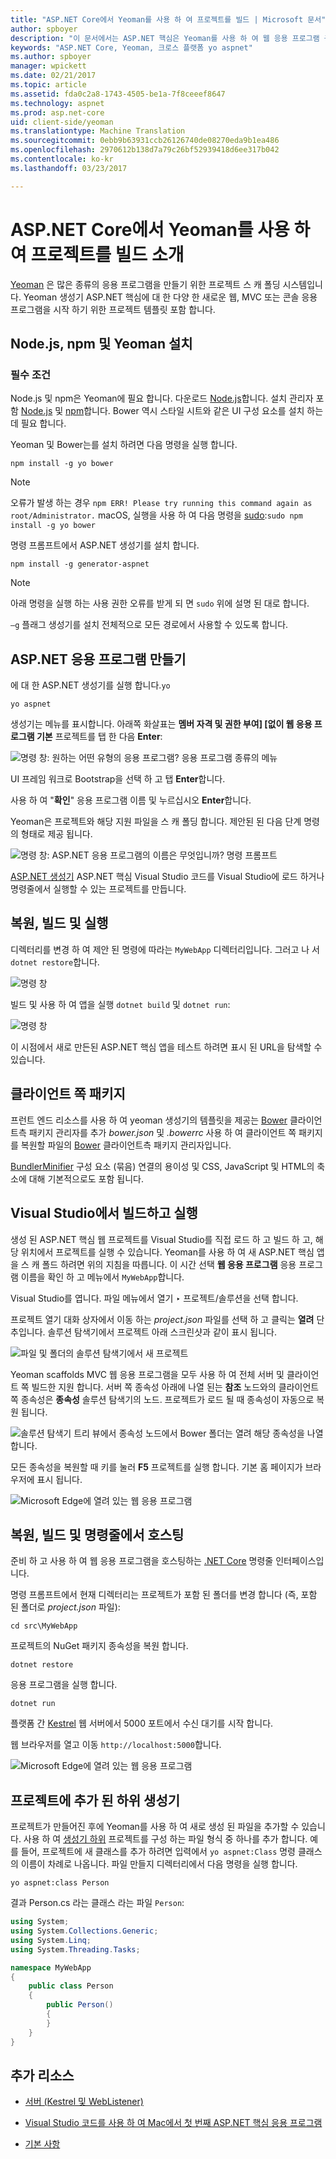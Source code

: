 ```yaml
---
title: "ASP.NET Core에서 Yeoman를 사용 하 여 프로젝트를 빌드 | Microsoft 문서"
author: spboyer
description: "이 문서에서는 ASP.NET 핵심은 Yeoman를 사용 하 여 웹 응용 프로그램 구축을 안내 macOS의 생성기입니다."
keywords: "ASP.NET Core, Yeoman, 크로스 플랫폼 yo aspnet"
ms.author: spboyer
manager: wpickett
ms.date: 02/21/2017
ms.topic: article
ms.assetid: fda0c2a8-1743-4505-be1a-7f8ceeef8647
ms.technology: aspnet
ms.prod: asp.net-core
uid: client-side/yeoman
ms.translationtype: Machine Translation
ms.sourcegitcommit: 0ebb9b63931ccb26126740de08270eda9b1ea486
ms.openlocfilehash: 2970612b138d7a79c26bf52939418d6ee317b042
ms.contentlocale: ko-kr
ms.lasthandoff: 03/23/2017

---
```

# <a name="introduction-to-building-projects-with-yeoman-in-aspnet-core"></a>ASP.NET Core에서 Yeoman를 사용 하 여 프로젝트를 빌드 소개

[Yeoman](http://yeoman.io/) 은 많은 종류의 응용 프로그램을 만들기 위한 프로젝트 스 캐 폴딩 시스템입니다. Yeoman 생성기 ASP.NET 핵심에 대 한 다양 한 새로운 웹, MVC 또는 콘솔 응용 프로그램을 시작 하기 위한 프로젝트 템플릿 포함 합니다.

## <a name="install-nodejs-npm-and-yeoman"></a>Node.js, npm 및 Yeoman 설치

### <a name="prerequisites"></a>필수 조건

Node.js 및 npm은 Yeoman에 필요 합니다. 다운로드 [Node.js](https://nodejs.org/en/)합니다. 설치 관리자 포함 [Node.js](https://nodejs.org/en/) 및 [npm](https://www.npmjs.com/)합니다. Bower 역시 스타일 시트와 같은 UI 구성 요소를 설치 하는 데 필요 합니다.

Yeoman 및 Bower는를 설치 하려면 다음 명령을 실행 합니다.

```console
npm install -g yo bower
```

>[!Note]
>오류가 발생 하는 경우 `npm ERR! Please try running this command again as root/Administrator.` macOS, 실행을 사용 하 여 다음 명령을 [sudo](https://developer.apple.com/library/mac/documentation/Darwin/Reference/ManPages/man8/sudo.8.html):`sudo npm install -g yo bower`

명령 프롬프트에서 ASP.NET 생성기를 설치 합니다.

```console
npm install -g generator-aspnet
```

> [!NOTE]
> 아래 명령을 실행 하는 사용 권한 오류를 받게 되 면 `sudo` 위에 설명 된 대로 합니다.

`–g` 플래그 생성기를 설치 전체적으로 모든 경로에서 사용할 수 있도록 합니다.

## <a name="create-an-aspnet-app"></a>ASP.NET 응용 프로그램 만들기

에 대 한 ASP.NET 생성기를 실행 합니다.`yo`

```console
yo aspnet
```

생성기는 메뉴를 표시합니다. 아래쪽 화살표는 **멤버 자격 및 권한 부여] [없이 웹 응용 프로그램 기본** 프로젝트를 탭 한 다음 **Enter**:

![명령 창: 원하는 어떤 유형의 응용 프로그램? 응용 프로그램 종류의 메뉴](yeoman/_static/yeoman-yo-aspnet.png)

UI 프레임 워크로 Bootstrap을 선택 하 고 탭 **Enter**합니다.

사용 하 여 "**확인**" 응용 프로그램 이름 및 누르십시오 **Enter**합니다.

Yeoman은 프로젝트와 해당 지원 파일을 스 캐 폴딩 합니다. 제안된 된 다음 단계 명령의 형태로 제공 됩니다.

![명령 창: ASP.NET 응용 프로그램의 이름은 무엇입니까? 명령 프롬프트](yeoman/_static/yeoman-yo-aspnet-created.png)

[ASP.NET 생성기](https://www.npmjs.com/package/generator-aspnet) ASP.NET 핵심 Visual Studio 코드를 Visual Studio에 로드 하거나 명령줄에서 실행할 수 있는 프로젝트를 만듭니다.

## <a name="restore-build-and-run"></a>복원, 빌드 및 실행

디렉터리를 변경 하 여 제안 된 명령에 따라는 `MyWebApp` 디렉터리입니다. 그러고 나 서 `dotnet restore`합니다.

![명령 창](yeoman/_static/dotnet-restore.png)

빌드 및 사용 하 여 앱을 실행 `dotnet build` 및 `dotnet run`:

![명령 창](yeoman/_static/dotnet-build-run.png)

이 시점에서 새로 만든된 ASP.NET 핵심 앱을 테스트 하려면 표시 된 URL을 탐색할 수 있습니다.

## <a name="client-side-packages"></a>클라이언트 쪽 패키지

프런트 엔드 리소스를 사용 하 여 yeoman 생성기의 템플릿을 제공는 [Bower](bower.md) 클라이언트측 패키지 관리자를 추가 *bower.json* 및 *.bowerrc* 사용 하 여 클라이언트 쪽 패키지를 복원할 파일의 [Bower](bower.md) 클라이언트측 패키지 관리자입니다.

[BundlerMinifier](https://github.com/madskristensen/BundlerMinifier/wiki) 구성 요소 (묶음) 연결의 용이성 및 CSS, JavaScript 및 HTML의 축소에 대해 기본적으로도 포함 됩니다.

## <a name="building-and-running-from-visual-studio"></a>Visual Studio에서 빌드하고 실행

생성 된 ASP.NET 핵심 웹 프로젝트를 Visual Studio를 직접 로드 하 고 빌드 하 고, 해당 위치에서 프로젝트를 실행 수 있습니다. Yeoman를 사용 하 여 새 ASP.NET 핵심 앱을 스 캐 폴드 하려면 위의 지침을 따릅니다. 이 시간 선택 **웹 응용 프로그램** 응용 프로그램 이름을 확인 하 고 메뉴에서 `MyWebApp`합니다.

Visual Studio를 엽니다. 파일 메뉴에서 열기 ‣ 프로젝트/솔루션을 선택 합니다.

프로젝트 열기 대화 상자에서 이동 하는 *project.json* 파일를 선택 하 고 클릭는 **열려** 단추입니다. 솔루션 탐색기에서 프로젝트 아래 스크린샷과 같이 표시 됩니다.

![파일 및 폴더의 솔루션 탐색기에서 새 프로젝트](yeoman/_static/yeoman-solution.png)

Yeoman scaffolds MVC 웹 응용 프로그램을 모두 사용 하 여 전체 서버 및 클라이언트 쪽 빌드한 지원 합니다. 서버 쪽 종속성 아래에 나열 된는 **참조** 노드와의 클라이언트 쪽 종속성은 **종속성** 솔루션 탐색기의 노드. 프로젝트가 로드 될 때 종속성이 자동으로 복원 됩니다.

![솔루션 탐색기 트리 뷰에서 종속성 노드에서 Bower 폴더는 열려 해당 종속성을 나열 합니다.](yeoman/_static/yeoman-loading-dependencies.png)

모든 종속성을 복원할 때 키를 눌러 **F5** 프로젝트를 실행 합니다. 기본 홈 페이지가 브라우저에 표시 됩니다.

![Microsoft Edge에 열려 있는 웹 응용 프로그램](yeoman/_static/yeoman-home-page.png)

## <a name="restoring-building-and-hosting-from-a-command-line"></a>복원, 빌드 및 명령줄에서 호스팅

준비 하 고 사용 하 여 웹 응용 프로그램을 호스팅하는 [.NET Core](https://microsoft.com/net/core) 명령줄 인터페이스입니다.

명령 프롬프트에서 현재 디렉터리는 프로젝트가 포함 된 폴더를 변경 합니다 (즉, 포함 된 폴더로 *project.json* 파일):

```console
cd src\MyWebApp
```

프로젝트의 NuGet 패키지 종속성을 복원 합니다.

```console
dotnet restore
```

응용 프로그램을 실행 합니다.

```console
dotnet run
```

플랫폼 간 [Kestrel](../fundamentals/servers/kestrel.md) 웹 서버에서 5000 포트에서 수신 대기를 시작 합니다.

웹 브라우저를 열고 이동 `http://localhost:5000`합니다.

![Microsoft Edge에 열려 있는 웹 응용 프로그램](yeoman/_static/yeoman-home-page_5000.png)

## <a name="adding-to-your-project-with-sub-generators"></a>프로젝트에 추가 된 하위 생성기

프로젝트가 만들어진 후에 Yeoman를 사용 하 여 새로 생성 된 파일을 추가할 수 있습니다. 사용 하 여 [생성기 하위](https://www.github.com/omnisharp/generator-aspnet#sub-generators) 프로젝트를 구성 하는 파일 형식 중 하나를 추가 합니다. 예를 들어, 프로젝트에 새 클래스를 추가 하려면 입력에서 `yo aspnet:Class` 명령 클래스의 이름이 차례로 나옵니다. 파일 만들지 디렉터리에서 다음 명령을 실행 합니다.

```console
yo aspnet:class Person
```

결과 Person.cs 라는 클래스 라는 파일 `Person`:

```csharp
using System;
using System.Collections.Generic;
using System.Linq;
using System.Threading.Tasks;

namespace MyWebApp
{
    public class Person
    {
        public Person()
        {
        }
    }
}
```

## <a name="additional-resources"></a>추가 리소스

* [서버 (Kestrel 및 WebListener)](../fundamentals/servers/index.md)

* [Visual Studio 코드를 사용 하 여 Mac에서 첫 번째 ASP.NET 핵심 응용 프로그램](../tutorials/your-first-mac-aspnet.md)

* [기본 사항](../fundamentals/index.md)

